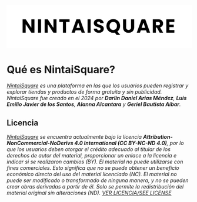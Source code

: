 <div align="center">
  <img src="sources/assets/img/logo.png" alt="NintaiSquare Logo" width="600px">
</div>

# Qué es NintaiSquare?

*<a href="https://nintaisquare.com/" target="_blnak">NintaiSquare</a> es una plataforma en las que los usuarios pueden registrar y explorar tiendas y productos de forma gratuita y sin publicidad. NintaiSquare fue creado en el 2024 por _**Darlin Daniel Arias Méndez**_, _**Luis Emilio Javier de los Santos**_, _**Alanna Alcantara**_ y _**Geriel Bautista Aibar**_.*

## Licencia 

*<a href="https://nintaisquare.com/" target="_blnak">NintaiSquare</a> se encuentra actualmente bajo la licencia _**Attribution-NonCommercial-NoDerivs 4.0 International (CC BY-NC-ND 4.0)**_, por lo que los usuarios deben otorgar el crédito adecuado al titular de los derechos de autor del material, proporcionar un enlace a la licencia e indicar si se realizaron cambios (BY). El material no puede utilizarse con fines comerciales. Esto significa que no se puede obtener un beneficio económico directo del uso del material licenciado (NC). El material no puede ser modificado o transformado de ninguna manera, y no se pueden crear obras derivadas a partir de él. Solo se permite la redistribución del material original sin alteraciones (ND). [VER LICENCIA/SEE LICENSE](LICENSE.md)*
